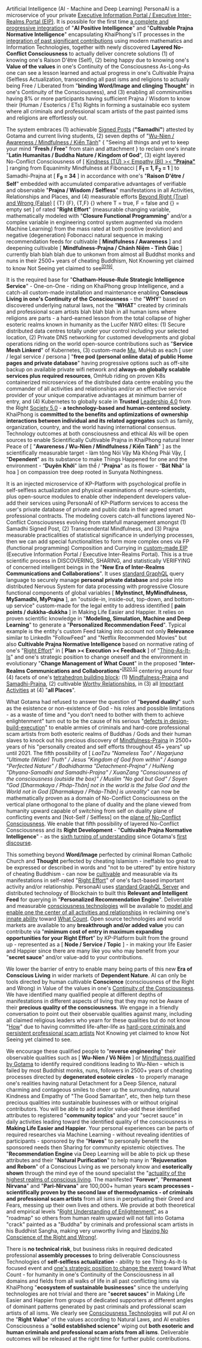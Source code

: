 Artificial Intelligence (AI - Machine and Deep Learning) PersonaAI is a microservice of your private <a href="https://github.com/khaiphong/eip" target="_blank">Executive Information Portal / Executive Inter-Realms Portal (EIP)</a>.  It is possible for the first time <a href="https://blog.khaiphong.io/2019/09/right-mindfulness.html" target="_blank">a complete and progressive integration</a> of "<b>AI Positive Intelligence</b>" and "<b>Cultivable Prajna Normative Intelligence</b>" encapsulating KhaiPhong's IT processes in the <a href="https://blog.khaiphong.io/2019/09/right-transcendental-inner-peace.html" target="_blank">integration of past significant contributions</a> using modern mathematics and Information Technologies, together with newly discovered <b>Layered No-Conflict Consciousness</b> to actually deliver concrete solutions (1) of knowing one's Raison D'être (Self), (2) being happy due to knowing one's <b>Value of the values</b> in one's Continuity of the Consciousness As-Long-As one can see a lesson learned and actual progress in one's Cultivable Prajna (Selfless Actualization, transcending all past isms and religions to actually being Free / Liberated from "<b>binding Word/Image and clinging Thought</b>" in one's Continuity of the Consciousness), and (3) enabling all comminunities having 8% or more participants having sufficient Prajna / Wisdom to know their (Human / Esoterics / ETs) Rights in forming a sustainable eco system where all criminals and professional scam artists of the past painted isms and religions are effortlessly out. 

The system embraces (1) achievable <a href="https://blog.khaiphong.io/2019/09/right-transcendental-inner-peace.html#Section_3" target="_blank">Signed Posts</a> (<b>"Samadhi"</b>) attested by Gotama and current living students, (2) seven depths of "<a href="https://blog.khaiphong.io/2019/09/right-mindfulness.html#Section_1" target="_blank">Wu-Nien / Awareness / Mindfulness / Kiến Tánh</a>" { "Seeing all things and yet to keep your mind "<b>Fresh / Free</b>" from stain and attachment } to reclaim one's innate "<b>Latin Humanitas / Buddha Nature / Kingdom of God</b>", (3) eight layered No-Conflict Consciousness of [ <a href="https://blog.khaiphong.io/2019/09/right-mindfulness.html#Section_2" target="_blank">Kindness (TỪ) &gt;&lt; Empathy (BI) &gt;&lt; <b>"Prajna"</b></a> ] ranging from Equanimity Mindfulness at Fibonacci [ <b>F<sub>1</sub> = 1, F<sub>2</sub> = 1</b> ] to Samadhi-Prajna at [ <b>F<sub>9</sub> = 34</b> ] in accordance with one's "<b>Raison D'être / Self</b>" embedded with accumulated comparative advantages of verifiable and observable "<b>Prajna / Wisdom / Selfless</b>" manifestations in all Activities, Relationships and Places, and (4) measurable efforts <a href="https://aeon.co/essays/the-logic-of-buddhist-philosophy-goes-beyond-simple-truth" target="_blank">Beyond Right (True) and Wrong (False)</a> [ {T} {F}, {T,F} {} where T = true, F = false and {} = empty set ] of rated "<b>Right Effort</b>" (measurable changing variable, mathematically modeled with "<b>Closure Functional Programming</b>" and/or a complex variable in engineering control system augmented via modern Machine Learning) from the mass rated at both positive (evolution) and negative (degeneration) Fobonacci natural sequence in making recommendation feeds for cultivable [ <b>Mindfulness / Awareness</b> ] and deepening cultivable [ <b>Mindfulness-Prajna / Chánh Niệm - Tỉnh Giác</b> ] currently blah blah blah due to unkonwn from almost all Buddhst monks and nuns in their 2500+ years of cheating Buddhism, Not Knowning yet claimed to know Not Seeing yet claimed to see<sup><a href="https://blog.khaiphong.io/2019/09/references.html#D19" target="_blank">[D19]</a></sup>.

It is the required base for "<b>Chatham-House-Rule Strategic Intelligence Service</b>" - One-on-One - riding on KhaiPhong group Intelligence, and a catch-all custom-made installation and maintenance enabling <b>Conscious Living in one's Continuity of the Consciousness</b> - the "<b>WHY</b>" based on discovered underlying natural laws, not the "<b>WHAT</b>" created by criminals and professional scam artists blah blah blah in all human isms where religions are parts - a hard-earned lesson from the total collapse of higher esoteric realms known in humanity as the Lucifer NWO elites: (1) Secure distributed data centres totally under your control including your selected location, (2) Private DNS networking for customed developments and global operations riding on the world open-source contributions such as "<b>Service Mesh Linkerd</b>" of Kubernetes, (3) custom-made <a href="https://github.com/khaiphong/mu/" target="_blank">Mu</a>, MuHub as each [ user / legal service / persona ] "<b>free pod (personal online data) of public Home pages and private database</b>" having progressive options such as off-site backup on available private wifi network and <b>always-on globally scalable services plus required resources</b>, OmHub riding on proven K8s containerized microservices of the distributed data centre enabling you the commander of all activities and relationships and/or an effiective service provider of your unique comparative advantages at minimum barrier of entry, and (4) Kubernetes to globally scale in <b>Trusted</b> <a href="https://news.cgtn.com/news/2019-07-04/What-did-we-truly-learn-from-Summer-Davos-2019--I22Q4c5yQ8/index.html" target="_blank">Leadership 4.0</a> from the Right <a href="https://news.cgtn.com/news/2019-06-28/What-is-Society-5-0-at-the-G20-summit--HT4YQ8BXlC/index.html" target="_blank">Society 5.0</a> - <b>a technology-based and human-centered society</b>. KhaiPhong is <b>committed to the benefits and optimizations of ownership interactions between individual and its related aggregates</b> such as family, organization, country, and the world having international consensus. Technology outcomes at both consciousness and ethical AIs will be open sources to enable Scientifically Cultivable Prajna in KhaiPhong natural Inner Peace of [ "<b>Awareness / Wu-Nien / Mindfulness / Kiến Tánh</b>" ] as the scientifically measurable target - làm tông Nói Vậy Mà Không Phải Vậy, [ "<b>Dependent</b>" as its substance to make Things Happened for one and the environment - “<b>Duyên Khởi</b>" làm thể / "<b>Prajna</b>" as its flower - “<b>Bát Nhã</b>" là hoa ] on compassion tree deep rooted in Sunyata Nothingness. 

It is an injected microservice of KP-Platform with psychological profile in self-selfless actualization and physical examinations of neuro-scientists, plus open-source modules to enable other independent developers value-add their services using PersonaAI of KP-Platform services to access the user's private database of private and public data in their agreed smart professional contracts. The modeling covers catch-all functions layered No-Conflict Consciousness evolving from statefull management amongst (1) Samadhi Signed Post, (2) Transcendental Mindfulness, and (3) Prajna measurable practicalities of statistical significance in underlying processes, then we can add special functionalities to form more complex ones via FP (functional programming) Composition and Currying in <a href="https://github.com/khaiphong/eip/" target="_blank">custom-made EIP</a> (Executive Information Portal / Executive Inter-Realms Portal). This is a true scientific process in DISCOVERING, SHARING, and statistically VERIFYING of concerned intelligent beings in the "<b>New Era of Inter-Realms Communications and Collaborations</b>". It uses <a href="https://medium.com/@leeb/introducing-the-graphql-foundation-3235d8186d6d" target="_blank">standard GraphQL</a> query language to securely manage <b>personal private database</b> and poke into distributed Nervous System for data processing with progressive Closure functional components of global variables [ <b>MyInstinct, MyMindfulness, MySamadhi, MyPrajna</b> ], an "outside-in, inside-out, top-down, and bottom-up service" custom-made for the legal entity to address identified [ <b>pain points / dukkha-dukkha</b> ] in Making Life Easier and Happier. It relies on proven scientific knowledge in "<b>Modeling, Simulation, Machine and Deep Learning</b>" to generate a "<b>Personalized Recommendation Feed</b>". Typical example is the entity's custom Feed taking into account not only <b>Relevance</b> similar to LinkedIn "FollowFeed" and "Netflix Recommended Movies" but also <b>Cultivable Prajna Normative Intelligence</b> based on normative rating of one's "<a href="https://blog.khaiphong.io/2019/09/list-of-figures-and-tables.html#Figure_4" target="_blank">Right Effort</a>" in [ <b>Plan &gt;&lt; Execution &gt;&lt; Feedback</b> ] of "<a href="https://blog.khaiphong.io/2019/09/finger-pointing-to-testable-moons.html#Section_2" target="_blank">Thing-As-It-Is</a>" and one's strategic position to change oneself and the environment in evolutionary "<b>Change Management of What Count</b>" in the proposed "<b>Inter-Realms Communications and Collaborations</b>"<sup><a href="https://blog.khaiphong.io/2019/09/references.html#R20.5" target="_blank">[R20.5]</a></sup> centering around four (4) facets of one's <a href="https://www.youtube.com/watch?v=w0ztlIAYTCU" target="_blank">tetrahedron building block</a>: (1) <a href="https://blog.khaiphong.io/2019/09/right-mindfulness.html" target="_blank">Mindfulness-Prajna</a> and <a href="https://blog.khaiphong.io/2019/09/right-transcendental-inner-peace.html" target="_blank">Samadhi-Prajna</a>, (2) cultivable <a href="https://docs.google.com/presentation/d/e/2PACX-1vSHR3ugpb8Pz_s52QCCufWLgffKMttGzu4ylbHXi9QUpXPXGZUBEOhKBB2IETSQdCMq6PqWAqHincax/pub" target="_blank">Worthy Relationships</a>, in (3) all <a href="https://blog.khaiphong.io/2019/09/agent-of-changes.html" target="_blank">Important Activities</a> at (4) "<b>all Places</b>".

What Gotama had refused to answer the question of "<b>beyond duality</b>" such as the esistence or non-existence of God - his roles and possible limitations - as a waste of time and "you don’t need to bother with them to achieve enlightenment" turn out to be the cause of his serious "<a href="https://blog.khaiphong.io/2019/09/nature-of-things.html#Section_1" target="_blank">defects in design-build-execution</a>" to enable armies of criminals and hard-core professional scam artists from both esoteric realms of Buddhas / Gods and their human slaves to knock out his precious discovery of <a href="https://blog.khaiphong.io/2019/09/references.html#D22" target="_blank">Mindfulness-Prajna</a> in 2500+ years of his "personally created and self efforts throughout 45+ years" up until 2021. The fifth possibility of [ <i>LaoTzu "Nameless Tao" / Nagarjuna "Ultimate (Wider) Truth" / Jesus "Kingdom of God from within" / Asanga "Perfected Nature" / Bodhidharma "Detachment-Prajna" / HuiNeng "Dhyana-Samadhi and Samadhi-Prajna" / XuanZang "Consciousness of the consciousness (outside the box)" / Muslim "No god but God" / Soyen "God [Dharmakaya / Pháp-Thân] not in the world is the false God and the World not in God [Dharmakaya / Pháp-Thân] is unreality"</i> can now be mathematically proven as a domain of No-Conflict Consciousness on the vertical plane orthogonal to the plane of duality and the plane viewed from humanity upward capable of switching from self on duality plane of conflicting events and [Not-Self / Selfless] on the <a href="https://blog.khaiphong.io/2019/09/list-of-figures-and-tables.html#Figure_11.1" target="_blank">plane of No-Conflict Consciousness</a>. We enable that fifth possibility of layered No-Conflict Consciousness and its <b>Right Development</b> - "<b>Cultivable Prajna Normative Intelligence</b>" - as the <a href="https://docs.google.com/presentation/d/e/2PACX-1vTP8Z2EZGq-SDVJUMX4W5Q-zQV6nWFFVCKoK8W8JO0OPclzxZBA65tppV5cQQMSRWEoCwBZu1KAfKg5/pub" target="_blank">sixth turning of understanding</a> since Gotama's <a href="https://blog.khaiphong.io/2019/09/references.html#D20" target="_blank">first discourse</a>.

This something beyond <b>Word/Image</b> perfected by criminal Roman Catholic Church and <b>Thought</b> perfected by cheating Islamism - ineffable too great to be expressed or described in words and "not to be uttered" by entire history of cheating Buddhism - can now be <a href="https://blog.khaiphong.io/2019/09/nature-of-things.html#Section_2.1" target="_blank">cultivable</a> and measurable via its manifestations in self-rated "<a href="https://blog.khaiphong.io/2019/09/list-of-figures-and-tables.html#Figure_4" target="_blank">Right Effort</a>" of one's fact-based important activity and/or relationship. PersonaAI uses <a href="https://www.apollographql.com/docs/apollo-server/" target="_blank">standard GraphQL Server</a> and distributed technology of Blockchain to built this <b>Relevant and Intelligent Feed</b> for querying in "<b>Personalized Recommendation Engine</b>". Deliverable and measurable <a href="https://blog.khaiphong.io/2019/09/nature-of-things.html#Section_2.1" target="_blank">consciousness technologies</a> will be available to <a href="https://blog.khaiphong.io/2019/09/right-transcendental-inner-peace.html#Section_2" target="_blank">model and enable one the center of all activities and relationships</a> in reclaiming one's <a href="https://blog.khaiphong.io/2019/09/right-transcendental-inner-peace.html" target="_blank">innate ability</a> toward <a href="https://blog.khaiphong.io/2019/09/references.html#R23" target="_blank">What Count</a>. Open source technologies and world markets are available to any <b>breakthrough and/or added value</b> you can contribute via "<b>minimum cost of entry in maximum expanding opportunities for your Right Effort</b>" by KP-Platform built from the ground up - represented as a [ <b>Node / Service / Topic</b> ] - in making your life Easier and Happier since there are many like you who may benefit from your "<b>secret sauce</b>" and/or value-add to your contributions.

We lower the barrier of entry to enable many being parts of this new <b>Era of Conscious Living</b> in wider markets of <b>Dependent Nature</b>. AI can only be tools directed by human cultivable <b>Conscience</b> (consciousness of the Right and Wrong) in Value of the values in one's <a href="https://blog.khaiphong.io/2019/09/right-mindfulness.html#Section_2" target="_blank">Continuity of the Consciousness</a>. We have identified many qualified people at different depths of manifestations in different aspects of living that they may not be Aware of their <b>precious quality of the consciousness</b>. We engage in a friendly conversation to point out their observable qualities against many, including all claimed religious leaders who yearn for these qualities but do not know "<a href="https://blog.khaiphong.io/2019/09/references.html#R8" target="_blank">How</a>" due to having committed life-after-life as <a href="https://blog.khaiphong.io/2019/09/a-light-out-of-darkness.html" target="_blank">hard-core criminals and persistent professional scam artists</a> Not Knowing yet claimed to know Not Seeing yet claimed to see.

We encourage these qualified people to "<b>reverse engineering</b>" their observable qualities such as  [ <b>Wu-Nien / Vô Niệm</b> ] or <a href="https://blog.khaiphong.io/2019/09/right-mindfulness.html" target="_blank">Mindfulness qualified by Gotama</a> to identify required conditions leading to Wu-Nien - which is failed by most Buddhist monks, nuns, followers in 2500+ years of cheating processes directed by <b>degenerated esoteic circles</b> - to properly manage one's realities having natural Detachment for a Deep Silence, natural charming and contageous smiles to cheer up the surrounding, natural Kindness and Empathy of "The Good Samaritan", etc, then help turn these precious qualities into sustainable businesses with or without original contributors. You will be able to add and/or value-add these identified attributes to registered "<b>community topics</b>" and your "secret sauce" in daily activities leading toward the identified quality of the consciousness in <b>Making Life Easier and Happier</b>. Your personal experiences can be parts of required researches via Machine Learning - without revealing identities of participants - sponsored by the "<b>Haves</b>" to personally benefit the sponsored needs then Sharing for community epistemic objectives. The "<b>Recommendation Engine</b> via Deep Learning will be able to pick up these attributes and their "<b>Natural Purification</b>" to help many in "<b>Rejuvenation and Reborn</b>" of a Conscious Living as we personaly know and <b>esoterically shown</b> through the mind eye of the sound specialist the "<a href="https://www.youtube.com/watch?v=NMtBiB75WQQ" target="_blank">actuality of the highest realms of conscious living</a>. The manifested "<b>Forever</b>", "<b>Permanent Nirvana</b>"  and "<b>Pari-Nirvana</b>" are 100,000+ human years <b>scam processes - scientifically proven by the second law of thermodynamics - of criminals and professional scam artists</b> from all isms in perpetuating their Greed and Fears, messing up their own lives and others. We provide at both theoretical and empirical levels "<a href="https://blog.khaiphong.io/2019/09/finger-pointing-to-testable-moons.html#Section_3" target="_blank">Right Understanding of Enlightenment"</a> as a "roadmap" so others from human realm upward will not fall into Gotama "crack" painted as a "Buddha" by criminals and professional scam artists in his Buddhist Sangha, making very unworthy living and <a href="https://blog.khaiphong.io/2019/09/a-light-out-of-darkness.html#Section_1.1" target="_blank">Having No Conscience of the Right and Wrong!</a>.

There is <b>no technical risk</b>, but business risks in required dedicated professional <b>assembly processes</b> to bring deliverable Consciousness Technologies of <b>self-selfless actualization</b> - ability to see Thing-As-It-Is focused event and <a href="https://blog.khaiphong.io/2019/09/list-of-figures-and-tables.html#Figure_11.1" target="_blank">one's strategic position to change the event</a> toward What Count - for humanity in one's Continuity of the Consciousness in all domains and fields from all walks of life in all past conflicting isms via KhaiPhong "<b>ecosystem of sustainable businesses</b>" since the underlying technologies are not trivial and there are "<b>secret sauces</b>" in Making Life Easier and Happier from groups of dedicated supporters at different angles of dominant patterns generated by past criminals and professional scam artists of all isms. We clearly see <a href="https://blog.khaiphong.io/2019/09/nature-of-things.html#Section_2.1" target="_blank">Consciousness Technologies</a> will put AI on the "<b>Right Value</b>" of the values according to Natural Laws, and AI enables Consciousness a "<b>solid established science</b>" wiping out <b>both esoteric and human criminals and professional scam arists from all isms</b>. Deliverable outcomes will be released at the right time for further public contributions.


